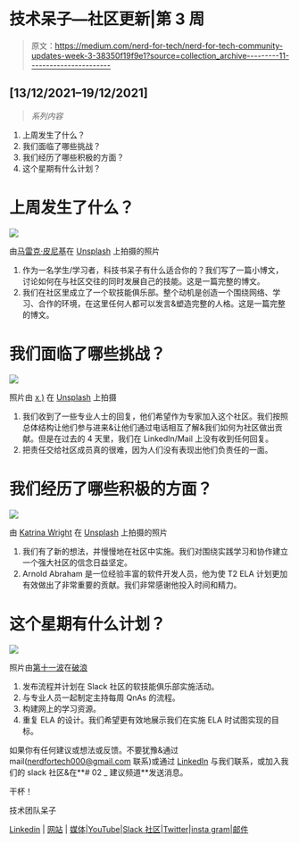 # 技术呆子—社区更新|第 3 周

> 原文：<https://medium.com/nerd-for-tech/nerd-for-tech-community-updates-week-3-38350f19f9e1?source=collection_archive---------11----------------------->

## [13/12/2021–19/12/2021]

> *系列内容*

1.  上周发生了什么？
2.  我们面临了哪些挑战？
3.  我们经历了哪些积极的方面？
4.  这个星期有什么计划？

# 上周发生了什么？

![](img/96f8ba39c9c2a427deb6fd057d0f9c04.png)

由[马雷克·皮尼基](https://unsplash.com/@marekpiwnicki?utm_source=medium&utm_medium=referral)在 [Unsplash](https://unsplash.com?utm_source=medium&utm_medium=referral) 上拍摄的照片

1.  作为一名学生/学习者，科技书呆子有什么适合你的？我们写了一篇小博文，讨论如何在与社区交往的同时发展自己的技能。这是一篇完整的博文。
2.  我们在社区里成立了一个软技能俱乐部。整个动机是创造一个围绕网络、学习、合作的环境，在这里任何人都可以发言&塑造完整的人格。这是一篇完整的博文。

# 我们面临了哪些挑战？

![](img/4f22ddc2db6f84ca25ffc8dd27f75059.png)

照片由 [x )](https://unsplash.com/@speckfechta?utm_source=medium&utm_medium=referral) 在 [Unsplash](https://unsplash.com?utm_source=medium&utm_medium=referral) 上拍摄

1.  我们收到了一些专业人士的回复，他们希望作为专家加入这个社区。我们按照总体结构让他们参与进来&让他们通过电话相互了解&我们如何为社区做出贡献。但是在过去的 4 天里，我们在 LinkedIn/Mail 上没有收到任何回复。
2.  把责任交给社区成员真的很难，因为人们没有表现出他们负责任的一面。

# 我们经历了哪些积极的方面？

![](img/31ee930698f2353061ce2da6a93daf9c.png)

由 [Katrina Wright](https://unsplash.com/@littleforestowl?utm_source=medium&utm_medium=referral) 在 [Unsplash](https://unsplash.com?utm_source=medium&utm_medium=referral) 上拍摄的照片

1.  我们有了新的想法，并慢慢地在社区中实施。我们对围绕实践学习和协作建立一个强大社区的信念日益坚定。
2.  Arnold Abraham 是一位经验丰富的软件开发人员，他为使 T2 ELA 计划更加有效做出了非常重要的贡献。我们非常感谢他投入时间和精力。

# 这个星期有什么计划？

![](img/c695f5364323434deada920d903097ed.png)

照片由[第十一波](https://unsplash.com/@11th_wave?utm_source=medium&utm_medium=referral)在[破浪](https://unsplash.com?utm_source=medium&utm_medium=referral)

1.  发布流程并计划在 Slack 社区的软技能俱乐部实施活动。
2.  与专业人员一起制定主持每周 QnAs 的流程。
3.  构建网上的学习资源。
4.  重复 ELA 的设计。我们希望更有效地展示我们在实施 ELA 时试图实现的目标。

如果你有任何建议或想法或反馈。不要犹豫&通过 mail(nerdfortech000@gmail.com 联系)或通过 [LinkedIn](https://www.linkedin.com/in/nerd-for-tech/) 与我们联系，或加入我们的 slack 社区&在**# 02 _ 建议频道**发送消息。

干杯！

技术团队呆子

[Linkedin](https://www.linkedin.com/company/nerdfortech/?viewAsMember=true) | [网站](https://www.nerdfortech.org/) | [媒体](https://medium.com/nerd-for-tech)|[YouTube](https://www.youtube.com/channel/UCZy3TVD71ttqVHL5P9A_JBw)|[Slack 社区](https://join.slack.com/t/nerdfortech/shared_invite/zt-zd135ylv-iZrvQBvwCTT56e~bBtQZVA)|[Twitter](https://twitter.com/nerdfortech)|[insta gram](https://instagram.com/_therealtalkshow)|[邮件](http://nerdfortech@gmail.com/)